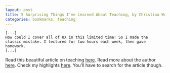 ```yaml
---
layout: post
title: 5 Surprising Things I’ve Learned About Teaching, by Christina Wodtke
categories: bookmarks, teaching
---
```


```
[...] 
How could I cover all of UX in this limited time! So I made the classic mistake. I lectured for two hours each week, then gave homework.
[...]
```

Read this beautiful article on teaching [here][2].
Read more about the author [here][1].
Check my highlights [here][3]. You'll have to search for the article though.


[1]:https://medium.com/@cwodtke
[2]:https://medium.com/@cwodtke/5-surprising-things-ive-learned-about-teaching-2eb4105cc659
[3]:https://medium.com/@charitakis.ioannis/highlights

